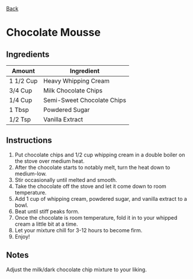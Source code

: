 [Back](https://github.com/robrushton/recipes/blob/main/README.md)

# Chocolate Mousse

## Ingredients
| Amount | Ingredient |
|--------|------------|
| 1 1/2 Cup | Heavy Whipping Cream |
| 3/4 Cup | Milk Chocolate Chips |
| 1/4 Cup | Semi-Sweet Chocolate Chips |
| 1 Tbsp | Powdered Sugar |
| 1/2 Tsp| Vanilla Extract |

## Instructions
1. Put chocolate chips and 1/2 cup whipping cream in a double boiler on the stove over medium heat.
2. After the chocolate starts to notably melt, turn the heat down to medium-low.
3. Stir occasionally until melted and smooth.
4. Take the chocolate off the stove and let it come down to room temperature.
5. Add 1 cup of whipping cream, powdered sugar, and vanilla extract to a bowl.
6. Beat until stiff peaks form.
7. Once the chocolate is room temperature, fold it in to your whipped cream a little bit at a time.
8. Let your mixture chill for 3-12 hours to become firm.
9. Enjoy!

## Notes
Adjust the milk/dark chocolate chip mixture to your liking.
